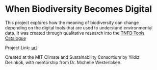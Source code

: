 # When Biodiversity Becomes Digital

This project explores how the meaning of biodiversity can change depending on the digital tools that are used to understand environmental data. It was created through qualitative research into the [TNFD Tools Catalogue]([url](https://tnfd.global/assessment-guidance/tools-catalogue/))

Project Link: [url](https://tnfd-project-mycopy.glitch.me/)

Created at the MIT Climate and Sustainability Consortium by Yildiz Derinkok, with mentorship from Dr. Michelle Westerlaken.
